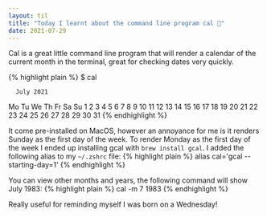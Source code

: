 ```yaml
---
layout: til
title: "Today I learnt about the command line program cal 📅"
date: 2021-07-29
---
```


Cal is a great little command line program that will render a calendar of the current month in the terminal, great for checking dates very quickly.

{% highlight plain %}
$ cal

      July 2021
 Mo Tu We Th Fr Sa Su
           1  2  3  4
  5  6  7  8  9 10 11
 12 13 14 15 16 17 18
 19 20 21 22 23 24 25
 26 27 28 29 30 31
{% endhighlight %}

It come pre-installed on MacOS, however an annoyance for me is it renders Sunday as the first day of the week. To render Monday as the first day of the week I ended up installing gcal with `brew install gcal`. I added the following alias to my `~/.zshrc` file:
{% highlight plain %}
alias cal='gcal --starting-day=1'
{% endhighlight %}

You can view other months and years, the following command will show July 1983:
{% highlight plain %}
cal -m 7 1983
{% endhighlight %}

Really useful for reminding myself I was born on a Wednesday!